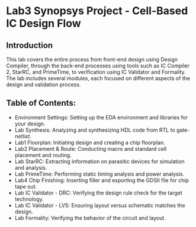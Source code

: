 # Lab3 Synopsys Project - Cell-Based IC Design Flow

## Introduction

This lab covers the entire process from front-end design using Design Compiler, through the back-end processes using tools such as IC Compiler 2, StarRC, and PrimeTime, to verification using IC Validator and Formality. The lab includes several modules, each focused on different aspects of the design and validation process.

## Table of Contents:
- Environment Settings: Setting up the EDA environment and libraries for your design.
- Lab Synthesis: Analyzing and synthesizing HDL code from RTL to gate-netlist.
- Lab1 Floorplan: Initiating design and creating a chip floorplan.
- Lab2 Placement & Route: Conducting macro and standard cell placement and routing.
- Lab StarRC: Extracting information on parasitic devices for simulation and analysis.
- Lab PrimeTime: Performing static timing analysis and power analysis.
- Lab4 Chip Finishing: Inserting filler and exporting the GDSII file for chip tape out.
- Lab IC Validator - DRC: Verifying the design rule check for the target technology.
- Lab IC Validator - LVS: Ensuring layout versus schematic matches the design.
- Lab Formality: Verifying the behavior of the circuit and layout.


